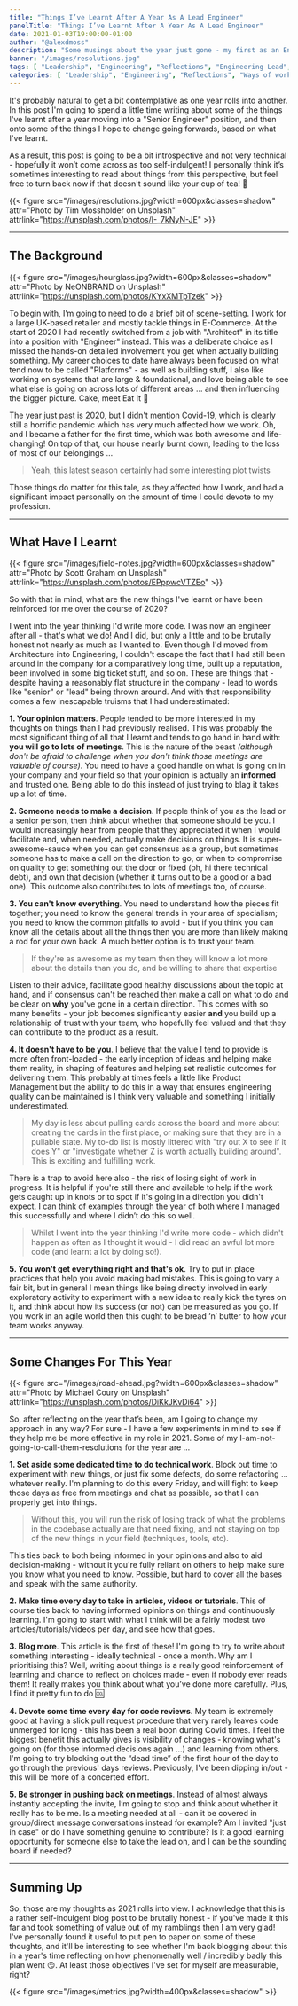 ```yaml
---
title: "Things I’ve Learnt After A Year As A Lead Engineer"
panelTitle: "Things I’ve Learnt After A Year As A Lead Engineer"
date: 2021-01-03T19:00:00-01:00
author: "@alexdmoss"
description: "Some musings about the year just gone - my first as an Engineering Lead - and some of the things I'm going to try differently going forwards"
banner: "/images/resolutions.jpg"
tags: [ "Leadership", "Engineering", "Reflections", "Engineering Lead", "Tech Lead", "Ways of working" ]
categories: [ "Leadership", "Engineering", "Reflections", "Ways of working" ]
---
```


It's probably natural to get a bit contemplative as one year rolls into another. In this post I'm going to spend a little time writing about some of the things I've learnt after a year moving into a "Senior Engineer" position, and then onto some of the things I hope to change going forwards, based on what I've learnt.

As a result, this post is going to be a bit introspective and not very technical - hopefully it won’t come across as too self-indulgent! I personally think it’s sometimes interesting to read about things from this perspective, but feel free to turn back now if that doesn't sound like your cup of tea! :tea:

{{< figure src="/images/resolutions.jpg?width=600px&classes=shadow" attr="Photo by Tim Mossholder on Unsplash" attrlink="https://unsplash.com/photos/I-_7kNyN-JE" >}}

---

## The Background

{{< figure src="/images/hourglass.jpg?width=600px&classes=shadow" attr="Photo by NeONBRAND on Unsplash" attrlink="https://unsplash.com/photos/KYxXMTpTzek" >}}

To begin with, I’m going to need to do a brief bit of scene-setting. I work for a large UK-based retailer and mostly tackle things in E-Commerce. At the start of 2020 I had recently switched from a job with "Architect" in its title into a position with "Engineer" instead. This was a deliberate choice as I missed the hands-on detailed involvement you get when actually building something. My career choices to date have always been focused on what tend now to be called "Platforms" - as well as building stuff, I also like working on systems that are large & foundational, and love being able to see what else is going on across lots of different areas ... and then influencing the bigger picture. Cake, meet Eat It :cake:

The year just past is 2020, but I didn't mention Covid-19, which is clearly still a horrific pandemic which has very much affected how we work. Oh, and I became a father for the first time, which was both awesome and life-changing! On top of that, our house nearly burnt down, leading to the loss of most of our belongings …

> Yeah, this latest season certainly had some interesting plot twists

Those things do matter for this tale, as they affected how I work, and had a significant impact personally on the amount of time I could devote to my profession.

---

## What Have I Learnt

{{< figure src="/images/field-notes.jpg?width=600px&classes=shadow" attr="Photo by Scott Graham on Unsplash" attrlink="https://unsplash.com/photos/EPppwcVTZEo" >}}

So with that in mind, what are the new things I've learnt or have been reinforced for me over the course of 2020?

I went into the year thinking I'd write more code. I was now an engineer after all - that's what we do! And I did, but only a little and to be brutally honest not nearly as much as I wanted to. Even though I'd moved from Architecture into Engineering, I couldn't escape the fact that I had still been around in the company for a comparatively long time, built up a reputation, been involved in some big ticket stuff, and so on. These are things that - despite having a reasonably flat structure in the company - lead to words like "senior" or "lead" being thrown around. And with that responsibility comes a few inescapable truisms that I had underestimated:

**1. Your opinion matters**. People tended to be more interested in my thoughts on things than I had previously realised. This was probably the most significant thing of all that I learnt and tends to go hand in hand with: **you will go to lots of meetings**. This is the nature of the beast _(although don't be afraid to challenge when you don't think those meetings are valuable of course)_. You need to have a good handle on what is going on in your company and your field so that your opinion is actually an **informed** and trusted one. Being able to do this instead of just trying to blag it takes up a lot of time.

**2. Someone needs to make a decision**. If people think of you as the lead or a senior person, then think about whether that someone should be you. I would increasingly hear from people that they appreciated it when I would facilitate and, when needed, actually make decisions on things. It is super-awesome-sauce when you can get consensus as a group, but sometimes someone has to make a call on the direction to go, or when to compromise on quality to get something out the door or fixed (oh, hi there technical debt), and own that decision (whether it turns out to be a good or a bad one). This outcome also contributes to lots of meetings too, of course.

**3. You can't know everything**. You need to understand how the pieces fit together; you need to know the general trends in your area of specialism; you need to know the common pitfalls to avoid - but if you think you can know all the details about all the things then you are more than likely making a rod for your own back. A much better option is to trust your team.

> If they're as awesome as my team then they will know a lot more about the details than you do, and be willing to share that expertise

Listen to their advice, facilitate good healthy discussions about the topic at hand, and if consensus can't be reached then make a call on what to do and be clear on **why** you've gone in a certain direction. This comes with so many benefits - your job becomes significantly easier **and** you build up a relationship of trust with your team, who hopefully feel valued and that they can contribute to the product as a result.

**4. It doesn't have to be you**. I believe that the value I tend to provide is more often front-loaded - the early inception of ideas and helping make them reality, in shaping of features and helping set realistic outcomes for delivering them. This probably at times feels a little like Product Management but the ability to do this in a way that ensures engineering quality can be maintained is I think very valuable and something I initially underestimated.

> My day is less about pulling cards across the board and more about creating the cards in the first place, or making sure that they are in a pullable state. My to-do list is mostly littered with "try out X to see if it does Y" or "investigate whether Z is worth actually building around". This is exciting and fulfilling work.

There is a trap to avoid here also - the risk of losing sight of work in progress. It is helpful if you're still there and available to help if the work gets caught up in knots or to spot if it's going in a direction you didn't expect. I can think of examples through the year of both where I managed this successfully and where I didn’t do this so well.

> Whilst I went into the year thinking I'd write more code - which didn't happen as often as I thought it would - I did read an awful lot more code (and learnt a lot by doing so!).

**5. You won't get everything right and that's ok**. Try to put in place practices that help you avoid making bad mistakes. This is going to vary a fair bit, but in general I mean things like being directly involved in early exploratory activity to experiment with a new idea to really kick the tyres on it, and think about how its success (or not) can be measured as you go. If you work in an agile world then this ought to be bread ‘n’ butter to how your team works anyway.

---

## Some Changes For This Year

{{< figure src="/images/road-ahead.jpg?width=600px&classes=shadow" attr="Photo by Michael Coury on Unsplash" attrlink="https://unsplash.com/photos/DiKkJKvDi64" >}}

So, after reflecting on the year that’s been, am I going to change my approach in any way? For sure - I have a few experiments in mind to see if they help me be more effective in my role in 2021. Some of my I-am-not-going-to-call-them-resolutions for the year are ...

**1. Set aside some dedicated time to do technical work**. Block out time to experiment with new things, or just fix some defects, do some refactoring ... whatever really. I'm planning to do this every Friday, and will fight to keep those days as free from meetings and chat as possible, so that I can properly get into things.

> Without this, you will run the risk of losing track of what the problems in the codebase actually are that need fixing, and not staying on top of the new things in your field (techniques, tools, etc).

This ties back to both being informed in your opinions and also to aid decision-making - without it you're fully reliant on others to help make sure you know what you need to know. Possible, but hard to cover all the bases and speak with the same authority.

**2. Make time every day to take in articles, videos or tutorials**. This of course ties back to having informed opinions on things and continuously learning. I'm going to start with what I think will be a fairly modest two articles/tutorials/videos per day, and see how that goes.

**3. Blog more**. This article is the first of these! I'm going to try to write about something interesting - ideally technical - once a month. Why am I prioritising this? Well, writing about things is a really good reinforcement of learning and chance to reflect on choices made - even if nobody ever reads them! It really makes you think about what you’ve done more carefully. Plus, I find it pretty fun to do :cool:

**4. Devote some time every day for code reviews**. My team is extremely good at having a slick pull request procedure that very rarely leaves code unmerged for long - this has been a real boon during Covid times. I feel the biggest benefit this actually gives is visibility of changes - knowing what's going on (for those informed decisions again ...) and learning from others. I'm going to try blocking out the “dead time” of the first hour of the day to go through the previous' days reviews. Previously, I've been dipping in/out - this will be more of a concerted effort.

**5. Be stronger in pushing back on meetings**. Instead of almost always instantly accepting the invite, I’m going to stop and think about whether it really has to be me. Is a meeting needed at all - can it be covered in group/direct message conversations instead for example? Am I invited "just in case" or do I have something genuine to contribute? Is it a good learning opportunity for someone else to take the lead on, and I can be the sounding board if needed?

---

## Summing Up

So, those are my thoughts as 2021 rolls into view. I acknowledge that this is a rather self-indulgent blog post to be brutally honest - if you've made it this far and took something of value out of my ramblings then I am very glad! I've personally found it useful to put pen to paper on some of these thoughts, and it'll be interesting to see whether I'm back blogging about this in a year's time reflecting on how phenomenally well / incredibly badly this plan went :smirk:. At least those objectives I've set for myself are measurable, right?

{{< figure src="/images/metrics.jpg?width=400px&classes=shadow" >}}
